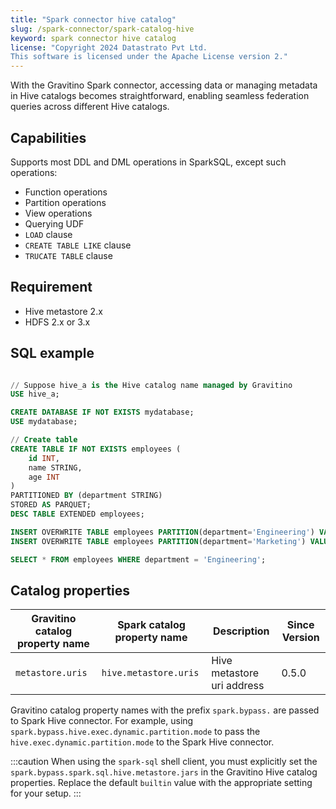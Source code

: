 ```yaml
---
title: "Spark connector hive catalog"
slug: /spark-connector/spark-catalog-hive
keyword: spark connector hive catalog
license: "Copyright 2024 Datastrato Pvt Ltd.
This software is licensed under the Apache License version 2."
---
```


With the Gravitino Spark connector, accessing data or managing metadata in Hive catalogs becomes straightforward, enabling seamless federation queries across different Hive catalogs.

## Capabilities

Supports most DDL and DML operations in SparkSQL, except such operations:

- Function operations 
- Partition operations
- View operations
- Querying UDF
- `LOAD` clause
- `CREATE TABLE LIKE` clause
- `TRUCATE TABLE` clause

## Requirement

* Hive metastore 2.x
* HDFS 2.x or 3.x

## SQL example


```sql

// Suppose hive_a is the Hive catalog name managed by Gravitino
USE hive_a;

CREATE DATABASE IF NOT EXISTS mydatabase;
USE mydatabase;

// Create table
CREATE TABLE IF NOT EXISTS employees (
    id INT,
    name STRING,
    age INT
)
PARTITIONED BY (department STRING)
STORED AS PARQUET;
DESC TABLE EXTENDED employees;

INSERT OVERWRITE TABLE employees PARTITION(department='Engineering') VALUES (1, 'John Doe', 30), (2, 'Jane Smith', 28);
INSERT OVERWRITE TABLE employees PARTITION(department='Marketing') VALUES (3, 'Mike Brown', 32);

SELECT * FROM employees WHERE department = 'Engineering';
```


## Catalog properties

| Gravitino catalog property name | Spark catalog property name | Description                | Since Version |
|---------------------------------|-----------------------------|----------------------------|---------------|
| `metastore.uris`                | `hive.metastore.uris`       | Hive metastore uri address | 0.5.0         |

Gravitino catalog property names with the prefix `spark.bypass.` are passed to Spark Hive connector. For example, using `spark.bypass.hive.exec.dynamic.partition.mode` to pass the `hive.exec.dynamic.partition.mode` to the Spark Hive connector.


:::caution
When using the `spark-sql` shell client, you must explicitly set the `spark.bypass.spark.sql.hive.metastore.jars` in the Gravitino Hive catalog properties. Replace the default `builtin` value with the appropriate setting for your setup.
:::